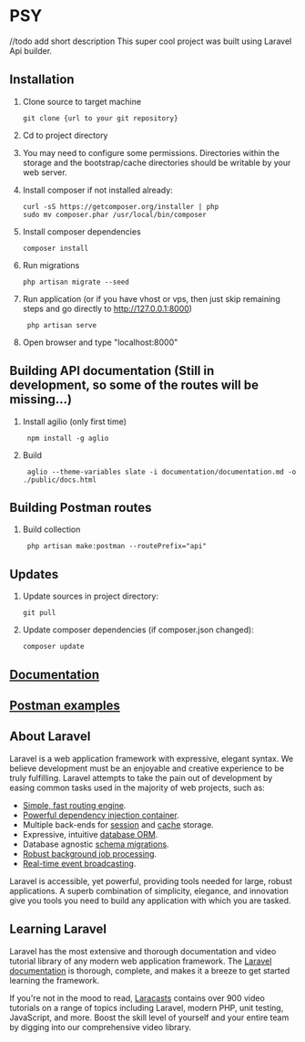 # PSY
  //todo add short description
  This super cool project was built using Laravel Api builder.

## Installation

1.  Clone source to target machine

        git clone {url to your git repository}



2.  Cd to project directory



3.  You may need to configure some permissions. Directories within the storage 
    and the bootstrap/cache directories should be writable by your web server.



4.  Install composer if not installed already:

        curl -sS https://getcomposer.org/installer | php
        sudo mv composer.phar /usr/local/bin/composer



5.  Install composer dependencies

        composer install


6.  Run migrations

        php artisan migrate --seed


7. Run application (or if you have vhost or vps, then just skip remaining steps and go directly to http://127.0.0.1:8000)

        php artisan serve


8. Open browser and type "localhost:8000"


## Building API documentation (Still in development, so some of the routes will be missing...)

1. Install agilio (only first time)

        npm install -g aglio


2. Build

        aglio --theme-variables slate -i documentation/documentation.md -o ./public/docs.html

## Building Postman routes

1. Build collection

        php artisan make:postman --routePrefix="api"


## Updates

1.  Update sources in project directory:
    
        git pull


2.  Update composer dependencies (if composer.json changed):

        composer update

## [Documentation](http://127.0.0.1:8000/docs.html)

## [Postman examples](http://127.0.0.1:8000/postman/collection.json)

## About Laravel
Laravel is a web application framework with expressive, elegant syntax. We believe development must be an enjoyable and creative experience to be truly fulfilling. Laravel attempts to take the pain out of development by easing common tasks used in the majority of web projects, such as:

- [Simple, fast routing engine](https://laravel.com/docs/routing).
- [Powerful dependency injection container](https://laravel.com/docs/container).
- Multiple back-ends for [session](https://laravel.com/docs/session) and [cache](https://laravel.com/docs/cache) storage.
- Expressive, intuitive [database ORM](https://laravel.com/docs/eloquent).
- Database agnostic [schema migrations](https://laravel.com/docs/migrations).
- [Robust background job processing](https://laravel.com/docs/queues).
- [Real-time event broadcasting](https://laravel.com/docs/broadcasting).

Laravel is accessible, yet powerful, providing tools needed for large, robust applications. A superb combination of simplicity, elegance, and innovation give you tools you need to build any application with which you are tasked.

## Learning Laravel

Laravel has the most extensive and thorough documentation and video tutorial library of any modern web application framework. The [Laravel documentation](https://laravel.com/docs) is thorough, complete, and makes it a breeze to get started learning the framework.

If you're not in the mood to read, [Laracasts](https://laracasts.com) contains over 900 video tutorials on a range of topics including Laravel, modern PHP, unit testing, JavaScript, and more. Boost the skill level of yourself and your entire team by digging into our comprehensive video library.